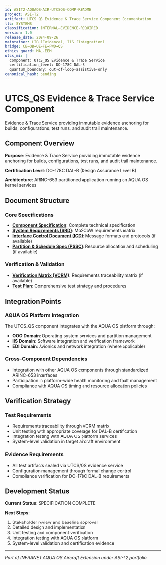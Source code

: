 ```yaml
---
id: ASIT2-AQUAOS-AIR-UTCSQS-COMP-README
project: ASI-T2
artifact: UTCS_QS Evidence & Trace Service Component Documentation
llc: SYSTEMS
classification: INTERNAL–EVIDENCE-REQUIRED
version: 1.0
release_date: 2024-09-26
maintainer: LIB (Evidence), IIS (Integration)
bridge: CB→QB→UE→FE→FWD→QS
ethics_guard: MAL-EEM
utcs_mi: |
  component: UTCS_QS Evidence & Trace Service
  certification_level: DO-178C DAL-B
  quantum_boundary: out-of-loop-assistive-only
canonical_hash: pending
---
```


# UTCS_QS Evidence & Trace Service Component

Evidence & Trace Service providing immutable evidence anchoring for builds, configurations, test runs, and audit trail maintenance.

## Component Overview

**Purpose**: Evidence & Trace Service providing immutable evidence anchoring for builds, configurations, test runs, and audit trail maintenance.

**Certification Level**: DO-178C DAL-B (Design Assurance Level B)

**Architecture**: ARINC-653 partitioned application running on AQUA OS kernel services

## Document Structure

### Core Specifications
- **[Component Specification](./UTCS_QS_Component_Spec.md)**: Complete technical specification
- **[System Requirements (SRD)](./UTCS_QS_SRD.md)**: MoSCoW requirements matrix
- **[Interface Control Document (ICD)](./UTCS_QS_ICD.yaml)**: Message formats and protocols (if available)
- **[Partition & Schedule Spec (PSSC)](./UTCS_QS_PSSC.json)**: Resource allocation and scheduling (if available)

### Verification & Validation
- **[Verification Matrix (VCRM)](./UTCS_QS_VCRM.csv)**: Requirements traceability matrix (if available)
- **[Test Plan](./UTCS_QS_Test_Plan.md)**: Comprehensive test strategy and procedures

## Integration Points

### AQUA OS Platform Integration
The UTCS_QS component integrates with the AQUA OS platform through:
- **OOO Domain**: Operating system services and partition management
- **IIS Domain**: Software integration and verification framework
- **EDI Domain**: Avionics and network integration (where applicable)

### Cross-Component Dependencies
- Integration with other AQUA OS components through standardized ARINC-653 interfaces
- Participation in platform-wide health monitoring and fault management
- Compliance with AQUA OS timing and resource allocation policies

## Verification Strategy

### Test Requirements
- Requirements traceability through VCRM matrix
- Unit testing with appropriate coverage for DAL-B certification
- Integration testing with AQUA OS platform services
- System-level validation in target aircraft environment

### Evidence Requirements
- All test artifacts sealed via UTCS/QS evidence service
- Configuration management through formal change control
- Compliance verification for DO-178C DAL-B requirements

## Development Status

**Current Status**: SPECIFICATION COMPLETE

**Next Steps**:
1. Stakeholder review and baseline approval
2. Detailed design and implementation  
3. Unit testing and component verification
4. Integration testing with AQUA OS platform
5. System-level validation and certification evidence

---

*Part of INFRANET AQUA OS Aircraft Extension under ASI-T2 portfolio*
